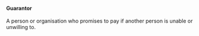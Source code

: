 ####  Guarantor

A person or organisation who promises to pay if another person is unable or
unwilling to.
